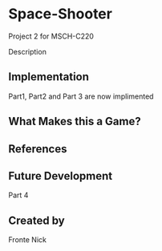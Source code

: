 # Space-Shooter
Project 2 for MSCH-C220

Description

## Implementation
Part1, Part2 and Part 3 are now implimented

## What Makes this a Game?

## References

## Future Development
Part 4

## Created by
Fronte Nick
